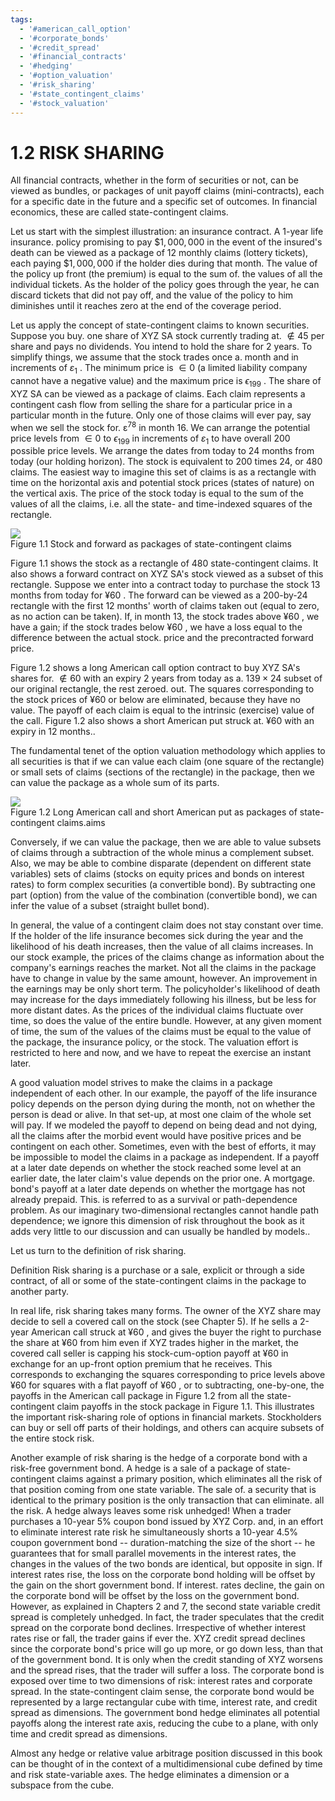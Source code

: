 ```yaml
---
tags:
  - '#american_call_option'
  - '#corporate_bonds'
  - '#credit_spread'
  - '#financial_contracts'
  - '#hedging'
  - '#option_valuation'
  - '#risk_sharing'
  - '#state_contingent_claims'
  - '#stock_valuation'
---
```

# 1.2 RISK SHARING  

All financial contracts, whether in the form of securities or not, can be viewed as bundles, or packages of unit payoff claims (mini-contracts), each for a specific date in the future and a specific set of outcomes. In financial economics, these are called state-contingent claims.  

Let us start with the simplest illustration: an insurance contract. A 1-year life insurance. policy promising to pay $\$1,000,000$ in the event of the insured's death can be viewed as a package of 12 monthly claims (lottery tickets), each paying $\$1,000,000$ if the holder dies during that month. The value of the policy up front (the premium) is equal to the sum of. the values of all the individual tickets. As the holder of the policy goes through the year, he can discard tickets that did not pay off, and the value of the policy to him diminishes until it reaches zero at the end of the coverage period.  

Let us apply the concept of state-contingent claims to known securities. Suppose you buy. one share of XYZ SA stock currently trading at. $\notin45$ per share and pays no dividends. You intend to hold the share for 2 years. To simplify things, we assume that the stock trades once a. month and in increments of $\displaystyle\varepsilon_{1}$ . The minimum price is $\in0$ (a limited liability company cannot have a negative value) and the maximum price is $\epsilon_{199}$ . The share of XYZ SA can be viewed as a package of claims. Each claim represents a contingent cash flow from selling the share for a particular price in a particular month in the future. Only one of those claims will ever pay, say when we sell the stock for. $\mathsf{\varepsilon}{}^{78}$ in month 16. We can arrange the potential price levels from $\in0$ to $\epsilon_{199}$ in increments of $\displaystyle\varepsilon_{1}$ to have overall 200 possible price levels. We arrange the dates from today to 24 months from today (our holding horizon). The stock is equivalent to 200 times 24, or 480 claims. The easiest way to imagine this set of claims is as a rectangle with time on the horizontal axis and potential stock prices (states of nature) on the vertical axis. The price of the stock today is equal to the sum of the values of all the claims, i.e. all the state- and time-indexed squares of the rectangle.  

![](images/e6ae1aa48ec4f0f2e893ad3d0b8a8a023fc1b38598df2bf729eadd09f0071b05.jpg)  
Figure 1.1 Stock and forward as packages of state-contingent claims  

Figure 1.1 shows the stock as a rectangle of 480 state-contingent claims. It also shows a forward contract on XYZ SA's stock viewed as a subset of this rectangle. Suppose we enter into a contract today to purchase the stock 13 months from today for $\yen60$ . The forward can be viewed as a 200-by-24 rectangle with the first 12 months' worth of claims taken out (equal to zero, as no action can be taken). If, in month 13, the stock trades above $\yen60$ , we have a gain; if the stock trades below $\yen60$ , we have a loss equal to the difference between the actual stock. price and the precontracted forward price.  

Figure 1.2 shows a long American call option contract to buy XYZ SA's shares for. $\notin60$ with an expiry 2 years from today as a. $139\times24$ subset of our original rectangle, the rest zeroed. out. The squares corresponding to the stock prices of $\yen60$ or below are eliminated, because they have no value. The payoff of each claim is equal to the intrinsic (exercise) value of the call. Figure 1.2 also shows a short American put struck at. $\yen60$ with an expiry in 12 months..  

The fundamental tenet of the option valuation methodology which applies to all securities is that if we can value each claim (one square of the rectangle) or small sets of claims (sections of the rectangle) in the package, then we can value the package as a whole sum of its parts.  

![](images/b5f6a50e0062eccaffbde36f89f587c91ee140b89212cc55ad815422c2cefc84.jpg)  
Figure 1.2 Long American call and short American put as packages of state-contingent claims.aims  

Conversely, if we can value the package, then we are able to value subsets of claims through a subtraction of the whole minus a complement subset. Also, we may be able to combine disparate (dependent on different state variables) sets of claims (stocks on equity prices and bonds on interest rates) to form complex securities (a convertible bond). By subtracting one part (option) from the value of the combination (convertible bond), we can infer the value of a subset (straight bullet bond).  

In general, the value of a contingent claim does not stay constant over time. If the holder of the life insurance becomes sick during the year and the likelihood of his death increases, then the value of all claims increases. In our stock example, the prices of the claims change as information about the company's earnings reaches the market. Not all the claims in the package have to change in value by the same amount, however. An improvement in the earnings may be only short term. The policyholder's likelihood of death may increase for the days immediately following his illness, but be less for more distant dates. As the prices of the individual claims fluctuate over time, so does the value of the entire bundle. However, at any given moment of time, the sum of the values of the claims must be equal to the value of the package, the insurance policy, or the stock. The valuation effort is restricted to here and now, and we have to repeat the exercise an instant later.  

A good valuation model strives to make the claims in a package independent of each other. In our example, the payoff of the life insurance policy depends on the person dying during the month, not on whether the person is dead or alive. In that set-up, at most one claim of the whole set will pay. If we modeled the payoff to depend on being dead and not dying, all the claims after the morbid event would have positive prices and be contingent on each other. Sometimes, even with the best of efforts, it may be impossible to model the claims in a package as independent. If a payoff at a later date depends on whether the stock reached some level at an earlier date, the later claim's value depends on the prior one. A mortgage. bond's payoff at a later date depends on whether the mortgage has not already prepaid. This. is referred to as a survival or path-dependence problem. As our imaginary two-dimensional rectangles cannot handle path dependence; we ignore this dimension of risk throughout the book as it adds very little to our discussion and can usually be handled by models..  

Let us turn to the definition of risk sharing.  

Definition Risk sharing is a purchase or a sale, explicit or through a side contract, of all or some of the state-contingent claims in the package to another party.  

In real life, risk sharing takes many forms. The owner of the XYZ share may decide to sell a covered call on the stock (see Chapter 5). If he sells a 2-year American call struck at $\yen60$ , and gives the buyer the right to purchase the share at $\yen60$ from him even if XYZ trades higher in the market, the covered call seller is capping his stock-cum-option payoff at $\yen60$ in exchange for an up-front option premium that he receives. This corresponds to exchanging the squares corresponding to price levels above $\yen60$ for squares with a flat payoff of $\yen60$ , or to subtracting, one-by-one, the payoffs in the American call package in Figure 1.2 from all the state-contingent claim payoffs in the stock package in Figure 1.1. This illustrates the important risk-sharing role of options in financial markets. Stockholders can buy or sell off parts of their holdings, and others can acquire subsets of the entire stock risk.  

Another example of risk sharing is the hedge of a corporate bond with a risk-free government bond. A hedge is a sale of a package of state-contingent claims against a primary position, which eliminates all the risk of that position coming from one state variable. The sale of. a security that is identical to the primary position is the only transaction that can eliminate. all the risk. A hedge always leaves some risk unhedged! When a trader purchases a 10-year $5\%$ coupon bond issued by XYZ Corp. and, in an effort to eliminate interest rate risk he simultaneously shorts a 10-year $4.5\%$ coupon government bond -- duration-matching the size of the short -- he guarantees that for small parallel movements in the interest rates, the changes in the values of the two bonds are identical, but opposite in sign. If interest rates rise, the loss on the corporate bond holding will be offset by the gain on the short government bond. If interest. rates decline, the gain on the corporate bond will be offset by the loss on the government bond. However, as explained in Chapters 2 and 7, the second state variable credit spread is completely unhedged. In fact, the trader speculates that the credit spread on the corporate bond declines. Irrespective of whether interest rates rise or fall, the trader gains if ever the. XYZ credit spread declines since the corporate bond's price will go up more, or go down less, than that of the government bond. It is only when the credit standing of XYZ worsens and the spread rises, that the trader will suffer a loss. The corporate bond is exposed over time to two dimensions of risk: interest rates and corporate spread. In the state-contingent claim sense, the corporate bond would be represented by a large rectangular cube with time, interest rate, and credit spread as dimensions. The government bond hedge eliminates all potential payoffs along the interest rate axis, reducing the cube to a plane, with only time and credit spread as dimensions.  

Almost any hedge or relative value arbitrage position discussed in this book can be thought of in the context of a multidimensional cube defined by time and risk state-variable axes. The hedge eliminates a dimension or a subspace from the cube.  
